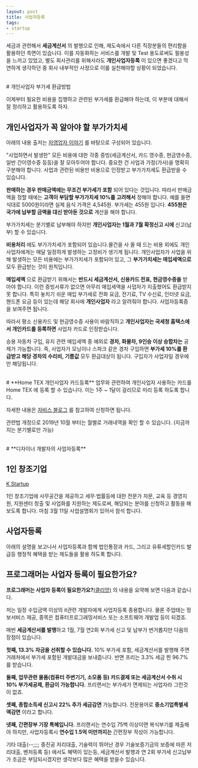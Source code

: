 ```yaml
---
layout: post
title: 사업자등록
tags: 
- startup
---
```


세금과 관련해서 **세금계산서** 의 발행으로 인해, 제도속에서 다른 직장분들의 편리함을 활용하던 측면이 있습니다. 이를 자동화하는 서비스를 개발 및 Test 용도로써도 필용성을 느끼고 있었고, 별도 회사관리를 위해서라도 **개인사업자등록** 이 있으면 좋겠다고 막연하게 생각하던 중 회사 내부적인 사정으로 이를 실천해야할 상황이 되었습니다.

<br/>
# 개인사업자 부가세 환급방법

이제부터 필요한 비용을 집행하고 관련된 부가세를 환급해야 하는데, 이 부분에 대해서 잘 정리하고 활용하도록 하자.

## 개인사업자가 꼭 알아야 할 부가가치세

아래의 내용 출저는 [자영업자 이야기](https://m.blog.naver.com/PostView.nhn?blogId=eardoumi3&logNo=220801940086&proxyReferer=https%3A%2F%2Fwww.google.com%2F) 를 바탕으로 구성되어 있습니다.

"사업하면서 발생한" 모든 비용에 대한 각종 증빙(세금계산서, 카드 영수증, 현금영수증, 일반 간이영수증 등등)을 잘 모아두어야 합니다. 중요한 건 사업과 가정(가사)을 명확히 구분해야 합니다. 사업과 관련된 비용만 비용으로 인정받고 부가가치세도 환급받을 수 있습니다.

**판매하는 경우 판매금액에는 무조건 부가세가 포함** 되어 있다는 것입니다. 따라서 판매금액을 정할 때에는 **고객이 부담할 부가가치세 10%를 고려해서** 정해야 합니다. 예를 들면 식대로 5000원이라면 실제 음식 가격은 4,545원. 부가세는 455원 입니다. **455원은 국가에 납부할 금액을 대신 받아둔 것으로** 계산을 해야 합니다.

부가가치세는 분기별로 납부해야 하지만 **개인사업자는 1월과 7월 확정신고 시에** 신고(납부) 할 수 있습니다. 

**비용처리** 에도 부가가치세가 포함되어 있습니다.물건을 사 올 때 드는 비용 외에도 개인사업자에게는 매달 일정하게 발생하는 고정비가 생기게 됩니다. 개인사업자가 사업을 위해 발생하는 모든 비용에는 부가가치세가 포함되어 있고, 그 **부가가치세는 매입세액으로** 모두 환급받는 것이 원칙입니다.

**매입세액** 으로 환급받기 위해서는 **반드시 세금계산서, 신용카드 전표, 현금영수증을** 받아야 합니다.
이런 증빙서류가 없으면 아무리 매입세액을 사업자가 지출했어도 환급받지 못 합니다. 특히 놓치기 쉬운 매입 부가세로 전화 요금, 전기료, TV 수신료, 인터넷 요금, 핸드폰 요금 등이 있는데 해당 회사에 **개인사업자** 라고 알려줘야 합니다. 사업자등록증을 보여주면 됩니다.

따라서 평소 신용카드 및 현금영수증 사용이 바람직하고 **개인사업자는 국세청 홈택스에서 개인카드를 등록하면** 사업자 카드로 인정받습니다.

승용 자동차 구입, 유지 관련 매입세액 중 예외로 **경차, 화물차, 9인승 이상 승합차는** 공제가 가능합니다. 즉, 사업자가 모닝이나 스파크 같은 경차 구입하면 **부가세 10%를 환급받고 해당 경차의 수리비, 기름값** 모두 환급대상이 됩니다. 구입자가 사업자일 경우에만 해당됩니다. 

<br/>
# **Home TEX 개인사업자 카드등록**
업무와 관련하여 개인사업자 사용하는 카드를 Home TEX 에 등록 할 수 있습니다. 이는 1주 ~ 1달이 걸리므로 미리 등록 하도록 합니다.

자세한 내용은 [자비스 블로그](https://help.jobis.co/hc/ko/articles/360004528173-%EA%B0%9C%EC%9D%B8%EC%82%AC%EC%97%85%EC%9E%90%EC%9D%98-%EC%82%AC%EC%97%85%EC%9A%A9%EC%8B%A0%EC%9A%A9%EC%B9%B4%EB%93%9C-%ED%99%88%ED%83%9D%EC%8A%A4%EC%97%90-%EB%93%B1%EB%A1%9D%ED%95%98%EA%B8%B0) 를 참고하여 신청하면 됩니다.

관련법 개정으로 2019년 10월 부터는 월별로 거래내역을 확인 할 수 있습니다. (지금까지는 분기별로만 가능)




<br/>
# **디자이너 개발자의 사업자등록**

## **1인 창조기업**
[K Startup](https://www.k-startup.go.kr/homepage/businessManage/businessManageFunction.do?mid=1557&sid=128&itemSeq=1092)

1인 창조기업에 사무공간을 제공하고 세무·법률등에 대한 전문가 자문, 교육 등 경영지원, 지원센터 창출 및 사업화를 지원하는 제도로써, 해당되는 분야를 신청하고 활동을 해보도록 합니다. 마침 3월 11일 사업설명회가 있어서 참석 합니다.

## **사업자등록**
아래의 설명을 보고나서 사업자등록과 함께 법인통장과 카드, 그리고 유류세할인카드 발급등 행정적 혜택을 받는 제도들을 활용 하도록 합니다.

## **프로그래머는 사업자 등록이 필요한가요?** 
**프로그래머는 사업자 등록이 필요한가요?**[(클리앙)](https://www.clien.net/service/board/lecture/11588717) 의 내용을 요약해 보면 다음과 같습니다.

저는 일정 수입금액 이상의 it관련 개발자에게 사업자등록 종용합니다. 물론 주업태는 정보서비스 제공, 종목은  컴퓨터프로그래밍서비스 또는 소프트웨어 개발업 등이 되겠죠.

매번 **세금계산서를 발행**하고 1월, 7월 연2회 부가세 신고 및 납부가 번거롭지만 다음의 장점이 있습니다. 

**첫째, 13.3% 자금을 선취할 수 있습니다.** 
10% 부가세 포함, 세금계산서를 발행해 주면 거래처에서 부가세 포함된 개발대금을 보내줍니다. 반면 프리는 3.3% 세금 띈 96.7%를 받습니다. 

**둘째, 업무관련 물품(컴퓨터 주변기기, 소모품 등) 카드결제 또는 세금계산서 수취 시 10% 부가세공제, 환급이 가능합니다.** 프리랜서는 부가세가 면제되는 사업자라 그런것이 없죠.

**셋째, 종합소득세 신고시 22% 추가 세금감면** 가능합니다.  전문용어로 **중소기업특별세액감면** 이라고 합니다.

**넷째, 간편장부 기장 특혜입니다.**
프리랜서는 연수입 75백 이상이면 복식부기를 제출해야 하지만, 사업자등록시 **연수입 1.5억 미만까지는** 간편장부 작성이 가능합니다. 

기타 대출(--;;;; 중진공 저리대출, 기술력이 뛰어난 경우 기술보증기금의 보증에 따른 저리대출, 벤처등록 등) 에서도 혜택이 있는등, 세금계산서 발행과 연 2회 부가세 신고납부가 조금은 부담되시겠지만 생각보다 많은 혜택을 받을수 있습니다.